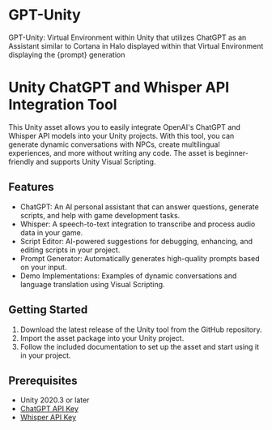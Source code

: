 # GPT-Unity

GPT-Unity: Virtual Environment within Unity that utilizes ChatGPT as an Assistant similar to Cortana in Halo displayed within that Virtual Environment displaying the {prompt} generation
# Unity ChatGPT and Whisper API Integration Tool

This Unity asset allows you to easily integrate OpenAI's ChatGPT and Whisper API models into your Unity projects. With this tool, you can generate dynamic conversations with NPCs, create multilingual experiences, and more without writing any code. The asset is beginner-friendly and supports Unity Visual Scripting.

## Features

- ChatGPT: An AI personal assistant that can answer questions, generate scripts, and help with game development tasks.
- Whisper: A speech-to-text integration to transcribe and process audio data in your game.
- Script Editor: AI-powered suggestions for debugging, enhancing, and editing scripts in your project.
- Prompt Generator: Automatically generates high-quality prompts based on your input.
- Demo Implementations: Examples of dynamic conversations and language translation using Visual Scripting.

## Getting Started

1. Download the latest release of the Unity tool from the GitHub repository.
2. Import the asset package into your Unity project.
3. Follow the included documentation to set up the asset and start using it in your project.

## Prerequisites

- Unity 2020.3 or later
- [ChatGPT API Key](https://beta.openai.com/signup/)
- [Whisper API Key](https://beta.openai.com/signup/)
